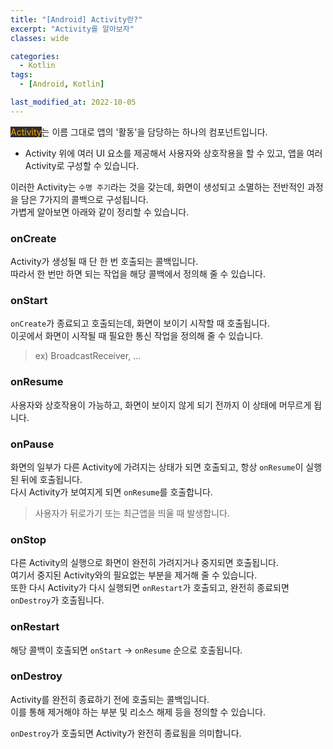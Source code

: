 ```yaml
---
title: "[Android] Activity란?"
excerpt: "Activity를 알아보자"
classes: wide

categories:
  - Kotlin
tags:
  - [Android, Kotlin]

last_modified_at: 2022-10-05
---
```


<mark style="background-color: #2e2e2e; color: orange;">Activity</mark>는 이름 그대로 앱의 '활동'을 담당하는 하나의 컴포넌트입니다.

* Activity 위에 여러 UI 요소를 제공해서 사용자와 상호작용을 할 수 있고, 앱을 여러 Activity로 구성할 수 있습니다.

이러한 Activity는 `수명 주기`라는 것을 갖는데, 화면이 생성되고 소멸하는 전반적인 과정을 담은 7가지의 콜백으로 구성됩니다.   
가볍게 알아보면 아래와 같이 정리할 수 있습니다.

### onCreate

Activity가 생성될 때 단 한 번 호출되는 콜백입니다.   
따라서 한 번만 하면 되는 작업을 해당 콜백에서 정의해 줄 수 있습니다.

### onStart

`onCreate`가 종료되고 호출되는데, 화면이 보이기 시작할 때 호출됩니다.   
이곳에서 화면이 시작될 때 필요한 통신 작업을 정의해 줄 수 있습니다.

> ex) BroadcastReceiver, ...

### onResume

사용자와 상호작용이 가능하고, 화면이 보이지 않게 되기 전까지 이 상태에 머무르게 됩니다.   

### onPause

화면의 일부가 다른 Activity에 가려지는 상태가 되면 호출되고, 항상 `onResume`이 실행된 뒤에 호출됩니다.   
다시 Activity가 보여지게 되면 `onResume`를 호출합니다.

> 사용자가 뒤로가기 또는 최근앱을 띄울 때 발생합니다.

### onStop

다른 Activity의 실행으로 화면이 완전히 가려지거나 중지되면 호출됩니다.   
여기서 중지된 Activity와의 필요없는 부분을 제거해 줄 수 있습니다.   
또한 다시 Activity가 다시 실행되면 `onRestart`가 호출되고, 완전히 종료되면 `onDestroy`가 호출됩니다.

### onRestart

해당 콜백이 호출되면 `onStart` -> `onResume` 순으로 호출됩니다.

### onDestroy

Activity를 완전히 종료하기 전에 호출되는 콜백입니다.   
이를 통해 제거해야 하는 부분 및 리소스 해제 등을 정의할 수 있습니다.

`onDestroy`가 호출되면 Activity가 완전히 종료됨을 의미합니다.